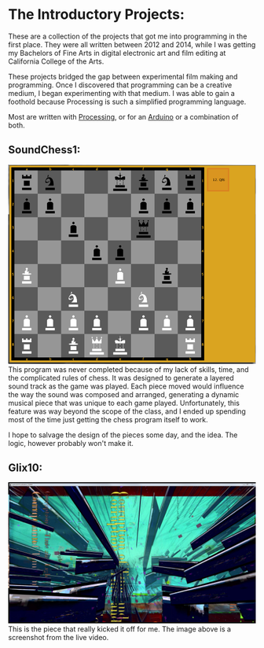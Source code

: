 # The Introductory Projects:
These are a collection of the projects that got me into programming in the first place. They were all written between 2012 and 2014, while I was getting my Bachelors of Fine Arts in digital electronic art and film editing at California College of the Arts.

These projects bridged the gap between experimental film making and programming. Once I discovered that programming can be a creative medium, I began experimenting with that medium. I was able to gain a foothold because Processing is such a simplified programming language.


Most are written with [Processing](https://processing.org/), or for an [Arduino](https://www.arduino.cc/) or a combination of both.

## SoundChess1:
![Sound Chess Screen Capture](soundChess.png?raw=true "Sound Chess")
This program was never completed because of my lack of skills, time, and the complicated rules of chess. It was designed to generate a layered sound track as the game was played. Each piece moved would influence the way the sound was composed and arranged, generating a dynamic musical piece that was unique to each game played. Unfortunately, this feature was way beyond the scope of the class, and I ended up spending most of the time just getting the chess program itself to work.

I hope to salvage the design of the pieces some day, and the idea. The logic, however probably won't make it.

## Glix10:
![Glix10 Screen Capture](zFantastic2.jpg)
This is the piece that really kicked it off for me. The image above is a screenshot from the live video. 
